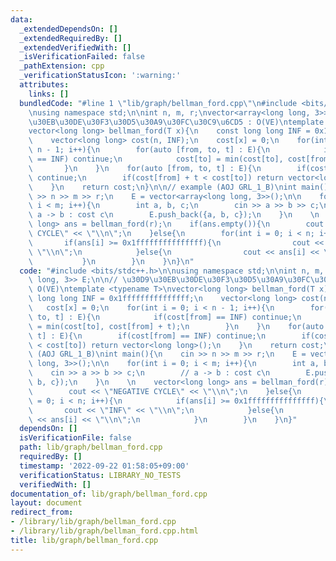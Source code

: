 ```yaml
---
data:
  _extendedDependsOn: []
  _extendedRequiredBy: []
  _extendedVerifiedWith: []
  _isVerificationFailed: false
  _pathExtension: cpp
  _verificationStatusIcon: ':warning:'
  attributes:
    links: []
  bundledCode: "#line 1 \"lib/graph/bellman_ford.cpp\"\n#include <bits/stdc++.h>\n\
    \nusing namespace std;\n\nint n, m, r;\nvector<array<long long, 3>> E;\n\n// \u30D9\
    \u30EB\u30DE\u30F3\u30D5\u30A9\u30FC\u30C9\u6CD5 : O(VE)\ntemplate <typename T>\n\
    vector<long long> bellman_ford(T x){\n    const long long INF = 0x1fffffffffffffff;\n\
    \    vector<long long> cost(n, INF);\n    cost[x] = 0;\n    for(int i = 0; i <\
    \ n - 1; i++){\n        for(auto [from, to, t] : E){\n            if(cost[from]\
    \ == INF) continue;\n            cost[to] = min(cost[to], cost[from] + t);\n \
    \       }\n    }\n    for(auto [from, to, t] : E){\n        if(cost[from] == INF)\
    \ continue;\n        if(cost[from] + t < cost[to]) return vector<long long>();\n\
    \    }\n    return cost;\n}\n\n// example (AOJ GRL_1_B)\nint main(){\n    cin\
    \ >> n >> m >> r;\n    E = vector<array<long long, 3>>();\n\n    for(int i = 0;\
    \ i < m; i++){\n        int a, b, c;\n        cin >> a >> b >> c;\n        //\
    \ a -> b : cost c\n        E.push_back({a, b, c});\n    }\n    \n    vector<long\
    \ long> ans = bellman_ford(r);\n    if(ans.empty()){\n        cout << \"NEGATIVE\
    \ CYCLE\" << \"\\n\";\n    }else{\n        for(int i = 0; i < n; i++){\n     \
    \       if(ans[i] >= 0x1fffffffffffffff){\n                cout << \"INF\" <<\
    \ \"\\n\";\n            }else{\n                cout << ans[i] << \"\\n\";\n \
    \           }\n        }\n    }\n}\n"
  code: "#include <bits/stdc++.h>\n\nusing namespace std;\n\nint n, m, r;\nvector<array<long\
    \ long, 3>> E;\n\n// \u30D9\u30EB\u30DE\u30F3\u30D5\u30A9\u30FC\u30C9\u6CD5 :\
    \ O(VE)\ntemplate <typename T>\nvector<long long> bellman_ford(T x){\n    const\
    \ long long INF = 0x1fffffffffffffff;\n    vector<long long> cost(n, INF);\n \
    \   cost[x] = 0;\n    for(int i = 0; i < n - 1; i++){\n        for(auto [from,\
    \ to, t] : E){\n            if(cost[from] == INF) continue;\n            cost[to]\
    \ = min(cost[to], cost[from] + t);\n        }\n    }\n    for(auto [from, to,\
    \ t] : E){\n        if(cost[from] == INF) continue;\n        if(cost[from] + t\
    \ < cost[to]) return vector<long long>();\n    }\n    return cost;\n}\n\n// example\
    \ (AOJ GRL_1_B)\nint main(){\n    cin >> n >> m >> r;\n    E = vector<array<long\
    \ long, 3>>();\n\n    for(int i = 0; i < m; i++){\n        int a, b, c;\n    \
    \    cin >> a >> b >> c;\n        // a -> b : cost c\n        E.push_back({a,\
    \ b, c});\n    }\n    \n    vector<long long> ans = bellman_ford(r);\n    if(ans.empty()){\n\
    \        cout << \"NEGATIVE CYCLE\" << \"\\n\";\n    }else{\n        for(int i\
    \ = 0; i < n; i++){\n            if(ans[i] >= 0x1fffffffffffffff){\n         \
    \       cout << \"INF\" << \"\\n\";\n            }else{\n                cout\
    \ << ans[i] << \"\\n\";\n            }\n        }\n    }\n}"
  dependsOn: []
  isVerificationFile: false
  path: lib/graph/bellman_ford.cpp
  requiredBy: []
  timestamp: '2022-09-22 01:58:05+09:00'
  verificationStatus: LIBRARY_NO_TESTS
  verifiedWith: []
documentation_of: lib/graph/bellman_ford.cpp
layout: document
redirect_from:
- /library/lib/graph/bellman_ford.cpp
- /library/lib/graph/bellman_ford.cpp.html
title: lib/graph/bellman_ford.cpp
---
```

